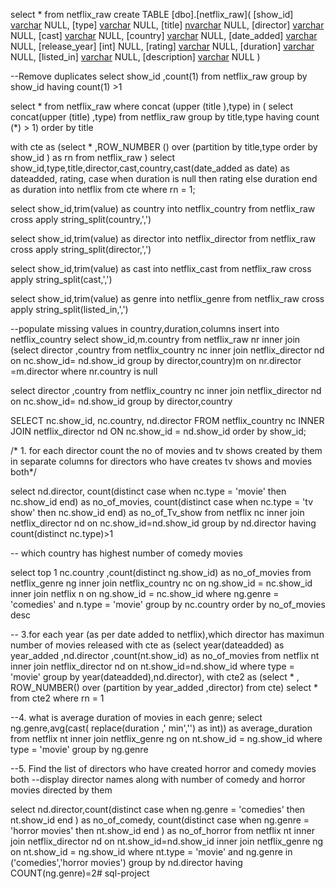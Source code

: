 select * from netflix_raw
create TABLE [dbo].[netflix_raw](
	[show_id] [varchar](10) NULL,
	[type] [varchar](10) NULL,
	[title] [nvarchar](200) NULL,
	[director] [varchar](250) NULL,
	[cast] [varchar](1000) NULL,
	[country] [varchar](150) NULL,
	[date_added] [varchar](120) NULL,
	[release_year] [int] NULL,
	[rating] [varchar](10) NULL,
	[duration] [varchar](10) NULL,
	[listed_in] [varchar](100) NULL,
	[description] [varchar](500) NULL
) 

--Remove duplicates
select show_id ,count(1)
from netflix_raw
group by show_id
having count(1) >1 

select * from netflix_raw
where concat (upper (title ),type) in (
select concat(upper (title) ,type)
from netflix_raw
group by title,type
having count (*) > 1)
order by title

with cte as (select * ,ROW_NUMBER () over (partition by title,type order by show_id ) as rn from netflix_raw  )
select show_id,type,title,director,cast,country,cast(date_added as date) as dateadded, rating,
case when duration is null then rating else duration end as duration  into netflix from cte
where rn = 1;

select show_id,trim(value) as country
into netflix_country
from netflix_raw
cross apply string_split(country,',')


select show_id,trim(value) as director
into netflix_director
from netflix_raw
cross apply string_split(director,',')

select show_id,trim(value) as cast
into netflix_cast
from netflix_raw
cross apply string_split(cast,',')

select show_id,trim(value) as genre
into netflix_genre
from netflix_raw
cross apply string_split(listed_in,',')

--populate missing values in country,duration,columns
insert into netflix_country
select show_id,m.country
from netflix_raw nr 
inner join (select director ,country from netflix_country
nc inner join netflix_director nd on nc.show_id= nd.show_id
group by director,country)m on nr.director =m.director
where nr.country is null

select director ,country from netflix_country
nc inner join netflix_director nd on nc.show_id= nd.show_id
group by director,country

SELECT nc.show_id, nc.country, nd.director
FROM netflix_country nc
INNER JOIN netflix_director nd ON nc.show_id = nd.show_id
order by show_id;

/* 1. for each director count the no of movies and tv shows created by them in separate columns
for directors who have creates tv shows and movies both*/

select nd.director,
count(distinct case when nc.type = 'movie' then nc.show_id end) as no_of_movies,
count(distinct case when nc.type = 'tv show' then nc.show_id end) as no_of_Tv_show from netflix nc
inner join netflix_director nd on nc.show_id=nd.show_id
group by nd.director
having count(distinct nc.type)>1

-- which country has highest number of comedy movies

select  top 1 nc.country ,count(distinct ng.show_id) as no_of_movies
from netflix_genre ng
inner join netflix_country nc on ng.show_id = nc.show_id
inner join netflix n on ng.show_id = nc.show_id
where ng.genre = 'comedies'
and n.type = 'movie'
group by nc.country
order by no_of_movies desc



-- 3.for each year (as per date added to netflix),which director has maximun number of movies released
with cte as 
        (select year(dateadded) as year_added ,nd.director ,count(nt.show_id) as no_of_movies from netflix nt
        inner join netflix_director nd on nt.show_id=nd.show_id
        where type = 'movie'
group by year(dateadded),nd.director),
with cte2 as
         (select * , ROW_NUMBER() over (partition by year_added ,director)
          from cte)
select * from cte2 where rn = 1

--4. what is average duration of movies in each genre;
select ng.genre,avg(cast( replace(duration ,' min','') as int)) as average_duration from netflix nt
inner join netflix_genre ng on nt.show_id = ng.show_id
where type = 'movie'
group by ng.genre


--5. Find the list of directors who have created horror and comedy movies both
--display director names along with number of comedy and horror movies directed by them

select nd.director,count(distinct case when ng.genre = 'comedies' then nt.show_id end ) as no_of_comedy,
count(distinct case when ng.genre = 'horror movies' then nt.show_id end ) as no_of_horror from netflix nt
inner join netflix_director nd on nt.show_id=nd.show_id
inner join netflix_genre ng on nt.show_id = ng.show_id
where nt.type = 'movie' and ng.genre in ('comedies','horror movies')
group by nd.director
having COUNT(ng.genre)=2# sql-project
